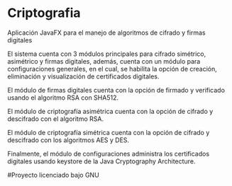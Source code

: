 # Criptografia
Aplicación JavaFX para el manejo de algoritmos de cifrado y firmas digitales

El sistema cuenta con 3 módulos principales para cifrado simétrico, asimétrico y firmas digitales, además, cuenta con un módulo para configuraciones generales, en el cual, se habilita la opción de creación, eliminación y visualización de certificados digitales.

El módulo de firmas digitales cuenta con la opción de firmado y verificado usando el algoritmo RSA con SHA512.

El módulo de criptografía asimétrica cuenta con la opción de cifrado y descifrado con el algoritmo RSA.

El módulo de criptografía simétrica cuenta con la opción de cifrado y descifrado con los algoritmos AES y DES.

Finalmente, el módulo de configuraciones administra los certificados digitales usando keystore de la Java Cryptography Architecture. 


#Proyecto licenciado bajo GNU
